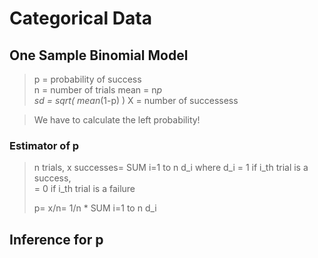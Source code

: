 # Categorical Data #

## One Sample Binomial Model  ##
> p = probability of success  
> n = number of trials
> mean = n*p  
> sd = sqrt( mean*(1-p) )
> X = number of successess

> We have to calculate the left probability!

### Estimator of p ###
> n trials, x successes= SUM i=1 to n d_i
> where d_i = 1 if i_th trial is a success,  
>           = 0 if i_th trial is a failure  
>  
> p= x/n= 1/n * SUM i=1 to n d_i


## Inference for p ##

